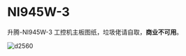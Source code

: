 # NI945W-3
升腾-NI945W-3 工控机主板图纸，垃圾佬请自取，**商业不可用**。



![d2560](https://user-images.githubusercontent.com/25399359/185753648-a0babecb-5d90-40d8-a8e0-5624e9195e13.png)
